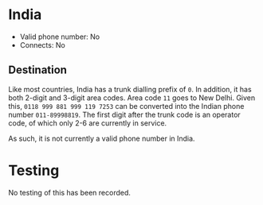 # India

* Valid phone number: No
* Connects: No

## Destination

Like most countries, India has a trunk dialling prefix of `0`. In addition, it
has both 2-digit and 3-digit area codes. Area code `11` goes to New Delhi.
Given this, `0118 999 881 999 119 7253` can be converted into the Indian phone
number `011-89998819`. The first digit after the trunk code is an operator code,
of which only 2-6 are currently in service.

As such, it is not currently a valid phone number in India.

# Testing

No testing of this has been recorded.
